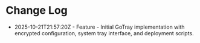 # Change Log

- 2025-10-21T21:57:20Z - Feature - Initial GoTray implementation with encrypted configuration, system tray interface, and deployment scripts.
